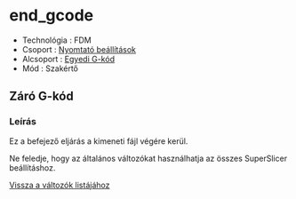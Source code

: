 # end\_gcode

* Technológia : FDM
* Csoport : [Nyomtató beállítások](../../../konfig/printer_settings)
* Alcsoport : [Egyedi G-kód](../../../konfig/printer_settings#egyedig-kód)
* Mód : Szakértő

## Záró G-kód

### Leírás

Ez a befejező eljárás a kimeneti fájl végére kerül.

Ne feledje, hogy az általános változókat használhatja az összes SuperSlicer beállításhoz.

[Vissza a változók listájához](../../variable_list)


